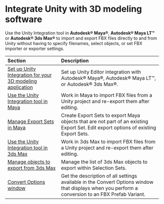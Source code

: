 # Integrate Unity with 3D modeling software

Use the Unity Integration tool in **Autodesk® Maya®**, **Autodesk® Maya LT™** or **Autodesk® 3ds Max®** to import and export FBX files directly to and from Unity without having to specify filenames, select objects, or set FBX importer or exporter settings.

| Section | Description |
| :--- | :--- |
| [Set up Unity Integration for your 3D modeling application](integration-setup.md) | Set up Unity Editor integration with Autodesk® Maya®, Autodesk® Maya LT™, or Autodesk® 3ds Max®. |
| [Use the Unity Integration tool in Maya](integration-maya-roundtrip.md) | Work in Maya to import FBX files from a Unity project and re-export them after editing. |
| [Manage Export Sets in Maya](integration-maya-manage-export-sets.md) | Create Export Sets to export Maya objects that are not part of an existing Export Set. Edit export options of existing Export Sets. |
| [Use the Unity Integration tool in 3ds Max](integration-3ds-max-roundtrip.md) | Work in 3ds Max to import FBX files from a Unity project and re-export them after editing. |
| [Manage objects to export from 3ds Max](integration-3ds-max-manage-objects-to-export.md) | Manage the list of 3ds Max objects to export within Selection Sets. |
| [Convert Options window](ref-convert-options.md) | Get the description of all settings available in the Convert Options window that displays when you perform a conversion to an FBX Prefab Variant. |
